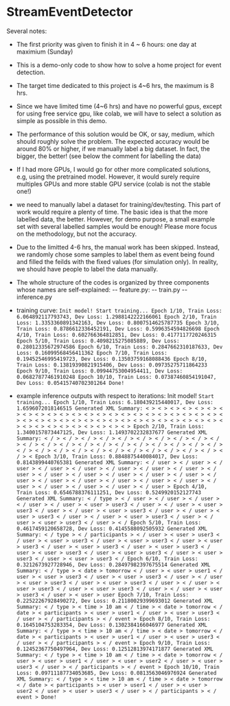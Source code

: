 # StreamEventDetector

Several notes:

- The first priority was given to finish it in 4 ~ 6 hours: one day at maximium (Sunday)
- This is a demo-only code to show how to solve a home project for event detection.
- The target time dedicated to this project is 4~6 hrs, the maximum is 8 hrs.
- Since we have limited time (4~6 hrs) and have no powerful gpus, except for using free service gpu, like colab, we will have to select a solution as simple as possible in this demo.
- The performance of this solution would be OK, or say, medium, which should roughly solve the problem. The expected accuracy would be around 80% or higher, if we manually label a big dataset. In fact, the bigger, the better! (see below the comment for labelling the data)
- If I had more GPUs, I would go for other more complicated solutions, e.g, using the pretrained model. However, it would surely require multiples GPUs and more stable GPU service (colab is not the stable one!)
- we need to manually label a dataset for training/dev/testing. This part of work would require a plenty of time. The basic idea is that the more labelled data, the better. However, for demo purpose, a small example set with several labelled samples would be enough! Please more focus on the methodology, but not the accuracy.
- Due to the limitted 4-6 hrs, the manual work has been skipped. Instead, we randomly chose some samples to label them as event being found and filled the feilds with the fixed values (for simulation only). In reality, we should have people to label the data manually.

- The whole structure of the codes is organized by three components whose names are self-explained: 
  -- feature.py: 
  -- train.py
  -- inference.py


- training curve:
  ``Init model!
  Start training...
  Epoch 1/10, Train Loss: 6.064892117793743, Dev Loss: 1.2988142222166061
  Epoch 2/10, Train Loss: 1.3353360891342163, Dev Loss: 0.8007514625787735
  Epoch 3/10, Train Loss: 0.8786612336452191, Dev Loss: 0.5996354594826698
  Epoch 4/10, Train Loss: 0.602766364812851, Dev Loss: 0.4177117720246315
  Epoch 5/10, Train Loss: 0.4098215275085889, Dev Loss: 0.28012335672974586
  Epoch 6/10, Train Loss: 0.2847662310187633, Dev Loss: 0.16099568456411362
  Epoch 7/10, Train Loss: 0.19452546995419723, Dev Loss: 0.13503759168088436
  Epoch 8/10, Train Loss: 0.13819390821915406, Dev Loss: 0.09735275711864233
  Epoch 9/10, Train Loss: 0.09944753004954411, Dev Loss: 0.06827877461910248
  Epoch 10/10, Train Loss: 0.07387460854191047, Dev Loss: 0.05415740702301264
Done!
  ``

- example inference outputs with respect to iterations:
  Init model!
``Start training...
Epoch 1/10, Train Loss: 6.180439215440017, Dev Loss: 1.6596072018146515
Generated XML Summary: < > < > < > < > < > < > < > < > < > < > < > < > < > < > < > < > < > < > < > < > < > < > < > < > < > < > < > < > < > < > < > < > < > < > < > < > < > < > < > < > < > < > < > < > < > < > < > < > < > < >
Epoch 2/10, Train Loss: 1.3400157873447125, Dev Loss: 1.1493702232837677
Generated XML Summary: < / > < / > < / > < / > < / > < / > < / > < / > < / > < / > < / > < / > < / > < / > < / > < / > < / > < / > < / > < / > < / > < / > < / > < / > < / > < / > < / > < / > < / > < / > < / > < / > < / > <
Epoch 3/10, Train Loss: 0.8848875440084017, Dev Loss: 0.8143899440765381
Generated XML Summary: < / user > < / user > < / user > < / user > < / user > < / user > < / user > < / user > < / user > < / user > < / user > < / user > < / user > < / user > < / user > < / user > < / user > < / user > < / user > < / user > < / user > < / user > < / user > < / user > < / user >
Epoch 4/10, Train Loss: 0.6546788376111251, Dev Loss: 0.5249920152127743
Generated XML Summary: < / type > < / user > < / user > < / user > < / user > < / user > < user > user3 < / user > < / user > < user > user3 < / user > < / user > < user > user3 < / user > < / user > < user > user3 < / user > < / user > < user > user3 < / user > < / user > < user > user3 < / user > < /
Epoch 5/10, Train Loss: 0.4617459120658728, Dev Loss: 0.4145588092505932
Generated XML Summary: < / type > < / participants > < / user > < user > user3 < / user > < user > user3 < / user > < user > user3 < / user > < user > user3 < / user > < user > user3 < / user > < user > user3 < / user > < user > user3 < / user > < user > user3 < / user > < user > user3 < / user > < user > user3 < /
Epoch 6/10, Train Loss: 0.3212673927728946, Dev Loss: 0.28497982397675514
Generated XML Summary: < / type > < date > tomorrow < / user > < user > user1 < / user > < user > user3 < / user > < user > user3 < / user > < / user > < user > user3 < / user > < user > user3 < / user > < / user > < user > user3 < / user > < user > user3 < / user > < / user > < user > user3 < / user > < user > user
Epoch 7/10, Train Loss: 0.22522267928490272, Dev Loss: 0.21180029399693012
Generated XML Summary: < / type > < time > 10 am < / time > < date > tomorrow < / date > < participants > < user > user1 < / user > < user > user3 < / user > < / participants > < / event >
Epoch 8/10, Train Loss: 0.1645104753283354, Dev Loss: 0.1302384166046977
Generated XML Summary: < / type > < time > 10 am < / time > < date > tomorrow < / date > < participants > < user > user1 < / user > < user > user3 < / user > < / participants > < / event >
Epoch 9/10, Train Loss: 0.12452367750497964, Dev Loss: 0.12512813974171877
Generated XML Summary: < / type > < time > 10 am < / time > < date > tomorrow < / user > < user > user1 < / user > < user > user2 < / user > < user > user3 < / user > < / participants > < / event >
Epoch 10/10, Train Loss: 0.09711187734053685, Dev Loss: 0.0813563046976924
Generated XML Summary: < / type > < time > 10 am < / time > < date > tomorrow < / date > < participants > < user > user1 < / user > < user > user2 < / user > < user > user3 < / user > < / participants > < / event >
Done!
``



